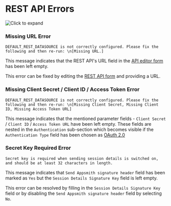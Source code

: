 # REST API Errors

![Click to expand](../../.gitbook/assets/api-error.png)

### Missing URL Error

```
DEFAULT_REST_DATASOURCE is not correctly configured. Please fix the following and then re-run: \n[Missing URL.]
```

This message indicates that the REST API's URL field in the [API editor form](../../core-concepts/connecting-to-data-sources/authentication/) has been left empty.

This error can be fixed by editing the [REST API form](../../core-concepts/connecting-to-data-sources/authentication/) and providing a URL.

### Missing Client Secret / Client ID / Access Token Error

```
DEFAULT_REST_DATASOURCE is not correctly configured. Please fix the following and then re-run: \n[Missing Client Secret, Missing Client ID, Missing Access Token URL]
```

This message indicates that the mentioned parameter fields - `Client Secret` / `Client ID` / `Access Token URL` have been left empty. These fields are nested in the `Authentication` sub-section which becomes visible if the `Authentication Type` field has been chosen as [OAuth 2.0](../../core-concepts/connecting-to-data-sources/authentication/oauth2-authentication/)

### Secret Key Required Error

```
Secret key is required when sending session details is switched on, and should be at least 32 characters in length.
```

This message indicates that `Send Appsmith signature header` field has been marked as `Yes` but the `Session Details Signature Key` field is left empty.

This error can be resolved by filling in the `Session Details Signature Key` field or by disabling the `Send Appsmith signature header` field by selecting `No`.
